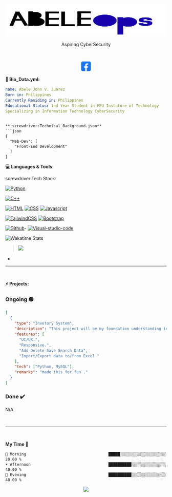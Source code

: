 <!-- Banner -->

<!-- Logo -->
<br />
<div align="center">
    <img src="./logo.png" alt="Logo" width="500" height="100">
  </a>
  <p> Aspiring CyberSecurity  </p>


</div>


<br />

<p align="center">


</a>
<a href="https://www.facebook.com/abelejohn.juarez.7/">
  <img alt="Abele John V. Juarez Facebook" width="30px" src="./facebook.png" />
</a>
<br />
</p>



**:eyes: Bio_Data.yml:**

```yaml
name: Abele John V. Juarez
Born in: Philippines
Currently Residing in: Philippines
Educational Status: 1nd Year Student in FEU Instuture of Technology
Specializing in Information Technology CyberSecurity
```
```

**:screwdriver:Technical_Background.json**
```json
{
  "Web-Dev": [
    "Front-End Development"
  ]
}
```

**:computer: Languages & Tools:**

 screwdriver:Tech Stack:

[![Python][python.com]][python-url]

[![C++][cpp.com]][cpp-url] 

[![HTML][HTML.com]][HTML-url] [![CSS][CSS.com]][CSS-url] [![Javascript][Javascript.com]][NextJS-url] 

[![TailwindCSS][TailwindCSS.com]][TailwindCSS-url]  [![Bootstrap][Bootstrap.com]][Bootstrap-url]

[![Github][Github.com]][Github-url]-
[![Visual-studio-code][Visual-studio-code.com]][Visual-studio-code-url]

<img src="https://wakatime.com/share/@8a4344d8-d020-4065-83a2-c103e04a6752/425ea7ae-1db9-4df2-a14d-ffc7d559698a.svg" alt="Wakatime Stats" />



><img src="https://wakatime.com/share/@8a4344d8-d020-4065-83a2-c103e04a6752/7006a811-4000-44af-bfa0-49578dfa38af.png" />

*
---

<br/>

**:zap: Projects:**
<h3>Ongoing 🟢</h3>

```json
[
  {
    "type": "Invetory System",
    "description": "This project will be my foundation understanding in making Invetory sytem in ",
    "features": [
      "UI/UX.",
      "Responsive.",
      "Add Delete Save Search Data", 
      "Import/Export data to/from Excel "
    ],
    "tech": ["Python, MySQL"],
    "remarks": "made this for fun ."
  }
]

```

<h3>Done ✔️</h3>


<p>N/A</p>

<br/>

---

<br/>

**My Time 🦉** 

```text
🌅 Morning                                    █████░░░░░░░░░░░░░░░░░░░░   20.00 % 
☀️ Afternoon                                  ██████████░░░░░░░░░░░░░░░   40.00 % 
🌃 Evening                                    ██████████░░░░░░░░░░░░░░░   40.00 % 
```



<p align="center">
  <img src="https://capsule-render.vercel.app/api?type=waving&color=gradient&height=60&section=footer"/>
</p>

[Laravel.com]: https://img.shields.io/badge/Laravel-FF2D20?style=for-the-badge&logo=laravel&logoColor=white
[Laravel-url]: https://laravel.com
[MySQL.com]: https://img.shields.io/badge/MySQL-00000F?style=for-the-badge&logo=mysql&logoColor=white
[MySQL-url]: https://www.mysql.com
[MariaDB.com]: https://img.shields.io/badge/MariaDB-003545?style=for-the-badge&logo=mariadb&logoColor=white
[MariaDB-url]: https://mariadb.org
[MongoDB.com]: https://img.shields.io/badge/MongoDB-003545?style=for-the-badge&logo=mongodb&logoColor=white
[MongoDB-url]: https://mongodb.org
[NodeJS.com]: https://img.shields.io/badge/Node.js-339933?style=for-the-badge&logo=node.js&logoColor=white
[NodeJS-url]: https://nodejs.org/en/
[NextJS.com]: https://img.shields.io/badge/Next-black?style=for-the-badge&logo=next.js&logoColor=white
[NextJS-url]: https://nextjs.org
[ReactJS.com]: https://img.shields.io/badge/React-20232A?style=for-the-badge&logo=react&logoColor=61DAFB
[ReactJS-url]: https://reactjs.org
[TailwindCSS.com]: https://img.shields.io/badge/Tailwind_CSS-38B2AC?style=for-the-badge&logo=tailwind-css&logoColor=white
[TailwindCSS-url]: https://tailwindcss.com
[Bootstrap.com]: https://img.shields.io/badge/Bootstrap-563D7C?style=for-the-badge&logo=bootstrap&logoColor=white
[Bootstrap-url]: https://getbootstrap.com

[Docker.com]: https://img.shields.io/badge/Docker-2CA5E0?style=for-the-badge&logo=docker&logoColor=white
[Docker-url]: https://www.docker.com
[Postman.com]: https://img.shields.io/badge/Postman-FF6C37?style=for-the-badge&logo=postman&logoColor=white
[Postman-url]: https://www.postman.com
[Github.com]: https://img.shields.io/badge/GitHub-100000?style=for-the-badge&logo=github&logoColor=white
[Github-url]: https://github.com
[Android-studio.com]: https://img.shields.io/badge/Android_Studio-3DDC84?style=for-the-badge&logo=android-studio&logoColor=white
[Android-studio-url]: https://developer.android.com/studio
[Visual-studio-code.com]: https://img.shields.io/badge/Visual_Studio_Code-0078D4?style=for-the-badge&logo=visual-studio-code&logoColor=white
[Visual-studio-code-url]: https://code.visualstudio.com
[Unity.com]: https://img.shields.io/badge/Unity-100000?style=for-the-badge&logo=unity&logoColor=white
[Unity-url]: https://unity.com
[unreal-engine.com]: https://img.shields.io/badge/Unreal_Engine-313131?style=for-the-badge&logo=unreal-engine&logoColor=white
[unreal-engine-url]: https://www.unrealengine.com/en-US/
[insomia.com]: https://img.shields.io/badge/Insomnia-5849BE?style=for-the-badge&logo=insomnia&logoColor=white
[insomia-url]: https://insomnia.rest

[cpp.com]: https://img.shields.io/badge/C++-00599C?style=for-the-badge&logo=c%2B%2B&logoColor=white
[cpp-url]: https://www.cplusplus.com
[csharp.com]: https://img.shields.io/badge/C%23-239120?style=for-the-badge&logo=c-sharp&logoColor=white
[csharp-url]: https://docs.microsoft.com/en-us/dotnet/csharp/

[python.com]: https://img.shields.io/badge/Python-3776AB?style=for-the-badge&logo=python&logoColor=white
[python-url]: https://www.python.org

[HTML.com]: https://img.shields.io/badge/HTML5-E34F26?style=for-the-badge&logo=html5&logoColor=white
[HTML-url]: https://developer.mozilla.org/en-US/docs/Web/HTML

[CSS.com]: https://img.shields.io/badge/CSS3-1572B6?style=for-the-badge&logo=css3&logoColor=white
[CSS-url]: https://developer.mozilla.org/en-US/docs/Web/CSS

[Javascript.com]: https://img.shields.io/badge/JavaScript-F7DF1E?style=for-the-badge&logo=javascript&logoColor=black
[Javascript-url]: https://developer.mozilla.org/en-US/docs/Web/JavaScript

[kotlin.com]: https://img.shields.io/badge/Kotlin-0095D5?style=for-the-badge&logo=kotlin&logoColor=white
[kotlin-url]: https://kotlinlang.org
[reactnative.com]: https://img.shields.io/badge/React_Native-20232A?style=for-the-badge&logo=react&logoColor=61DAFB
[reactnative-url]: https://reactnative.dev

